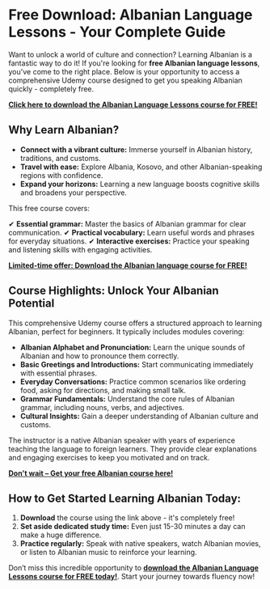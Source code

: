 # Free Download: Albanian Language Lessons - Your Complete Guide

Want to unlock a world of culture and connection? Learning Albanian is a fantastic way to do it! If you're looking for **free Albanian language lessons**, you've come to the right place. Below is your opportunity to access a comprehensive Udemy course designed to get you speaking Albanian quickly - completely free.

[**Click here to download the Albanian Language Lessons course for FREE!**](https://udemywork.com/albanian-language-lessons)

## Why Learn Albanian?

*   **Connect with a vibrant culture:** Immerse yourself in Albanian history, traditions, and customs.
*   **Travel with ease:** Explore Albania, Kosovo, and other Albanian-speaking regions with confidence.
*   **Expand your horizons:** Learning a new language boosts cognitive skills and broadens your perspective.

This free course covers:

✔ **Essential grammar:** Master the basics of Albanian grammar for clear communication.
✔ **Practical vocabulary:** Learn useful words and phrases for everyday situations.
✔ **Interactive exercises:** Practice your speaking and listening skills with engaging activities.

[**Limited-time offer: Download the Albanian language course for FREE!**](https://udemywork.com/albanian-language-lessons)

## Course Highlights: Unlock Your Albanian Potential

This comprehensive Udemy course offers a structured approach to learning Albanian, perfect for beginners. It typically includes modules covering:

*   **Albanian Alphabet and Pronunciation:** Learn the unique sounds of Albanian and how to pronounce them correctly.
*   **Basic Greetings and Introductions:** Start communicating immediately with essential phrases.
*   **Everyday Conversations:** Practice common scenarios like ordering food, asking for directions, and making small talk.
*   **Grammar Fundamentals:** Understand the core rules of Albanian grammar, including nouns, verbs, and adjectives.
*   **Cultural Insights:** Gain a deeper understanding of Albanian culture and customs.

The instructor is a native Albanian speaker with years of experience teaching the language to foreign learners. They provide clear explanations and engaging exercises to keep you motivated and on track.

[**Don't wait – Get your free Albanian course here!**](https://udemywork.com/albanian-language-lessons)

## How to Get Started Learning Albanian Today:

1.  **Download** the course using the link above - it's completely free!
2.  **Set aside dedicated study time:** Even just 15-30 minutes a day can make a huge difference.
3.  **Practice regularly:** Speak with native speakers, watch Albanian movies, or listen to Albanian music to reinforce your learning.

Don’t miss this incredible opportunity to **[download the Albanian Language Lessons course for FREE today!](https://udemywork.com/albanian-language-lessons)**. Start your journey towards fluency now!

